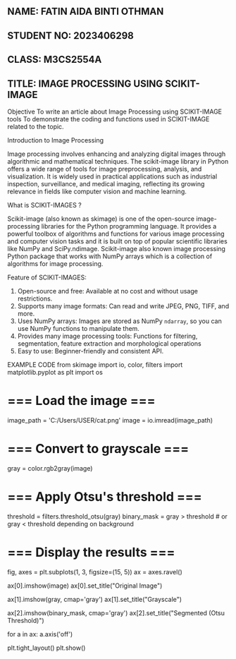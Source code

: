 ## NAME: FATIN AIDA BINTI OTHMAN
## STUDENT NO: 2023406298
## CLASS: M3CS2554A
## TITLE: IMAGE PROCESSING USING SCIKIT-IMAGE

Objective
To write an article about Image Processing using SCIKIT-IMAGE tools
To demonstrate the coding and functions used in SCIKIT-IMAGE related to the topic.

Introduction to Image Processing

Image processing involves enhancing and analyzing digital images through algorithmic and mathematical techniques. The scikit-image library in Python offers a wide range of tools for image preprocessing, analysis, and visualization. It is widely used in practical applications such as industrial inspection, surveillance, and medical imaging, reflecting its growing relevance in fields like computer vision and machine learning.

What is SCIKIT-IMAGES ?

Scikit-image (also known as skimage) is one of the open-source image-processing libraries for the Python programming language. It provides a powerful toolbox of algorithms and functions for various image processing and computer vision tasks and it is built on top of popular scientific libraries like NumPy and SciPy.ndimage. Scikit-image also known image processing Python package that works with NumPy arrays which is a collection of algorithms for image processing.

Feature of SCIKIT-IMAGES:

1. Open-source and free:  Available at no cost and without usage restrictions.
2. Supports many image formats: Can read and write JPEG, PNG, TIFF, and more.
3. Uses NumPy arrays: Images are stored as NumPy `ndarray`, so you can use NumPy functions to manipulate them.
4. Provides many image processing tools: Functions for filtering, segmentation, feature extraction and morphological operations
5. Easy to use: Beginner-friendly and consistent API.


EXAMPLE CODE 
from skimage import io, color, filters
import matplotlib.pyplot as plt
import os

# === Load the image ===
image_path = 'C:/Users/USER/cat.png'
image = io.imread(image_path)

# === Convert to grayscale ===
gray = color.rgb2gray(image)

# === Apply Otsu's threshold ===
threshold = filters.threshold_otsu(gray)
binary_mask = gray > threshold  # or gray < threshold depending on background

# === Display the results ===
fig, axes = plt.subplots(1, 3, figsize=(15, 5))
ax = axes.ravel()

ax[0].imshow(image)
ax[0].set_title("Original Image")

ax[1].imshow(gray, cmap='gray')
ax[1].set_title("Grayscale")

ax[2].imshow(binary_mask, cmap='gray')
ax[2].set_title("Segmented (Otsu Threshold)")

for a in ax:
    a.axis('off')

plt.tight_layout()
plt.show()





